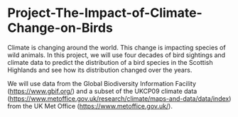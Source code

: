 # Project-The-Impact-of-Climate-Change-on-Birds

Climate is changing around the world. This change is impacting species of wild animals. In this project, we will use four decades of bird sightings and climate data to predict the distribution of a bird species in the Scottish Highlands and see how its distribution changed over the years.

We will use data from the Global Biodiversity Information Facility (https://www.gbif.org/) and a subset of the UKCP09 climate data (https://www.metoffice.gov.uk/research/climate/maps-and-data/data/index) from the UK Met Office (https://www.metoffice.gov.uk/).
